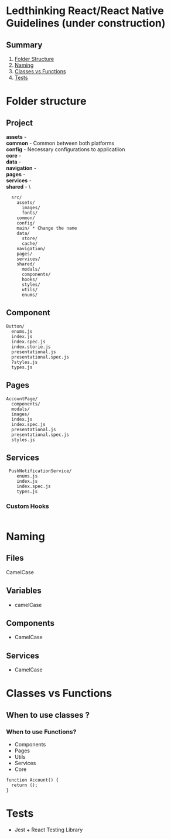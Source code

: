 # Ledthinking React/React Native Guidelines (under construction)

## Summary
  1.  [Folder Structure](#Folder-structure)
  2.  [Naming](#Naming)
  3.  [Classes vs Functions](#Classes-vs-Functions)
  4.  [Tests](#Tests)

# Folder structure

## Project

**assets** - \
**common** - Common between both platforms\
**config** - Necessary configurations to applicatiion\
**core** - \
**data** - \
**navigation** - \
**pages** - \
**services** - \
**shared** - \

```
  src/
    assets/
      images/
      fonts/
    common/
    config/
    main/ * Change the name
    data/
      store/
      cache/
    navigation/
    pages/
    services/
    shared/
      modals/
      components/
      hooks/
      styles/
      utils/
      enums/
```

## Component

```
Button/
  enums.js
  index.js
  index.spec.js
  index.storie.js
  presentational.js
  presentational.spec.js
  ?styles.js
  types.js
```

## Pages

```
AccountPage/
  components/
  modals/
  images/
  index.js
  index.spec.js
  presentational.js
  presentational.spec.js
  styles.js
```

## Services

```
 PushNotificationService/
    enums.js
    index.js
    index.spec.js
    types.js
```

### Custom Hooks

```
```

# Naming

## Files

CamelCase

## Variables

- camelCase

## Components

- CamelCase

## Services

- CamelCase

# Classes vs Functions

## When to use classes ?



### When to use Functions?

- Components
- Pages
- Utils
- Services
- Core

```
function Account() {
  return ();
}
```

# Tests

  - Jest + React Testing Library
